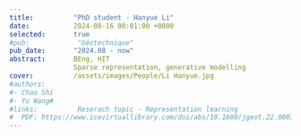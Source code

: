 ```yaml
---
title:          "PhD student - Hanyue Li"
date:           2024-08-16 00:01:00 +0800
selected:       true
#pub:            "Géotechnique"
pub_date:       "2024.08 - now"
abstract:       BEng, HIT 
                Sparse representation, generative modelling
cover:          /assets/images/People/Li Hanyue.jpg
#authors:
#- Chao Shi
#- Yu Wang#
#links:          Reserach topic - Representation learning
#  PDF: https://www.icevirtuallibrary.com/doi/abs/10.1680/jgeot.22.00016
---
```

